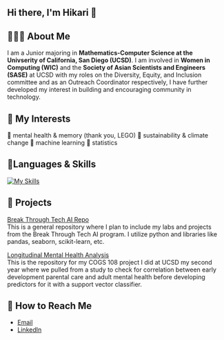 ## Hi there, I'm Hikari 👋

## 👩🏻‍💻 About Me

I am a Junior majoring in **Mathematics-Computer Science at the Univserity of California, San Diego (UCSD)**. I am involved in **Women in Computing (WIC)** and the **Society of Asian Scientists and Engineers (SASE)** at UCSD with my roles on the Diversity, Equity, and Inclusion committee and as an Outreach Coordinator respectively, I have further developed my interest in building and encouraging community in technology.

## 🤔 My Interests
🧠 mental health & memory (thank you, LEGO)
🪻 sustainability & climate change
🤖 machine learning
🧮 statistics

## 📖Languages & Skills
[![My Skills](https://skillicons.dev/icons?i=java,py,r,matlab,cpp,powershell,bash,html)](https://skillicons.dev)

## :rocket: Projects
[Break Through Tech AI Repo](https://github.com/HGregersen/BreakThroughTechAI25)  
This is a general repository where I plan to include my labs and projects from the Break Through Tech AI program. I utilize python and libraries like pandas, seaborn, scikit-learn, etc.  

[Longitudinal Mental Health Analysis](https://github.com/HGregersen/Longitudinal-Mental-Health-Analysis)  
This is the repository for my COGS 108 project I did at UCSD my second year where we pulled from a study to check for correlation between early development parental care and adult mental health before developing predictors for it with a support vector classifier.

## :stars: How to Reach Me
* [Email](mailto:hikari.gregersen@ucsd.edu)
* [LinkedIn](http://linkedin.com/in/hikari-gregersen)










<!--
**HGregersen/HGregersen** is a ✨ _special_ ✨ repository because its `README.md` (this file) appears on your GitHub profile.

Here are some ideas to get you started:

- 🔭 I’m currently working on ...
- 🌱 I’m currently learning ...
- 👯 I’m looking to collaborate on ...
- 🤔 I’m looking for help with ...
- 💬 Ask me about ...
- 📫 How to reach me: ...
- 😄 Pronouns: ...
- ⚡ Fun fact: ...
-->
